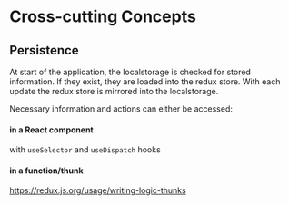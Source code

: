 # Cross-cutting Concepts

## Persistence

At start of the application, the localstorage is checked for stored information.
If they exist, they are loaded into the redux store.
With each update the redux store is mirrored into the localstorage.

Necessary information and actions can either be accessed:

#### in a React component
with ```useSelector``` and ```useDispatch``` hooks

#### in a function/thunk
https://redux.js.org/usage/writing-logic-thunks

